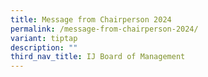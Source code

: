 ```yaml
---
title: Message from Chairperson 2024
permalink: /message-from-chairperson-2024/
variant: tiptap
description: ""
third_nav_title: IJ Board of Management
---
```

